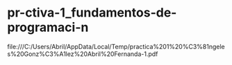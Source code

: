 # pr-ctiva-1_fundamentos-de-programaci-n
file:///C:/Users/Abril/AppData/Local/Temp/practica%201%20%C3%81ngeles%20Gonz%C3%A1lez%20Abril%20Fernanda-1.pdf
